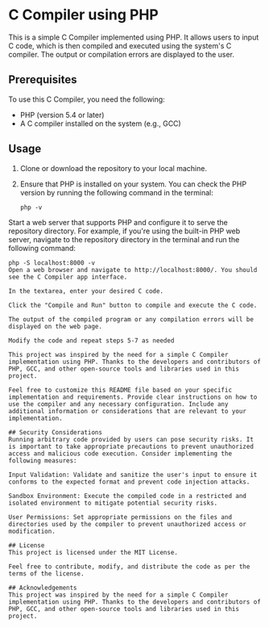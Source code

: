 # C Compiler using PHP

This is a simple C Compiler implemented using PHP. It allows users to input C code, which is then compiled and executed using the system's C compiler. The output or compilation errors are displayed to the user.

## Prerequisites

To use this C Compiler, you need the following:

- PHP (version 5.4 or later)
- A C compiler installed on the system (e.g., GCC)

## Usage

1. Clone or download the repository to your local machine.

2. Ensure that PHP is installed on your system. You can check the PHP version by running the following command in the terminal:

   ```shell
   php -v
Start a web server that supports PHP and configure it to serve the repository directory. For example, if you're using the built-in PHP web server, navigate to the repository directory in the terminal and run the following command:

   ```shell
   php -S localhost:8000 -v
Open a web browser and navigate to http://localhost:8000/. You should see the C Compiler app interface.

In the textarea, enter your desired C code.

Click the "Compile and Run" button to compile and execute the C code.

The output of the compiled program or any compilation errors will be displayed on the web page.

Modify the code and repeat steps 5-7 as needed

This project was inspired by the need for a simple C Compiler implementation using PHP. Thanks to the developers and contributors of PHP, GCC, and other open-source tools and libraries used in this project.

Feel free to customize this README file based on your specific implementation and requirements. Provide clear instructions on how to use the compiler and any necessary configuration. Include any additional information or considerations that are relevant to your implementation.

## Security Considerations
Running arbitrary code provided by users can pose security risks. It is important to take appropriate precautions to prevent unauthorized access and malicious code execution. Consider implementing the following measures:

Input Validation: Validate and sanitize the user's input to ensure it conforms to the expected format and prevent code injection attacks.

Sandbox Environment: Execute the compiled code in a restricted and isolated environment to mitigate potential security risks.

User Permissions: Set appropriate permissions on the files and directories used by the compiler to prevent unauthorized access or modification.

## License
This project is licensed under the MIT License.

Feel free to contribute, modify, and distribute the code as per the terms of the license.

## Acknowledgements
This project was inspired by the need for a simple C Compiler implementation using PHP. Thanks to the developers and contributors of PHP, GCC, and other open-source tools and libraries used in this project.
